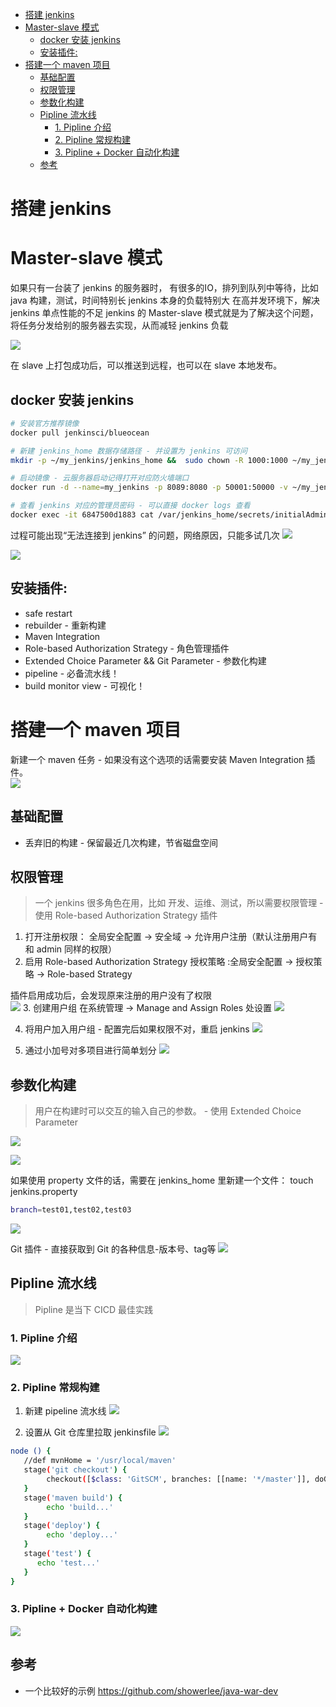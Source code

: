 <!-- TOC START min:1 max:3 link:true asterisk:false update:true -->
- [搭建 jenkins](#搭建-jenkins)
- [Master-slave 模式](#master-slave-模式)
  - [docker 安装 jenkins](#docker-安装-jenkins)
  - [安装插件:](#安装插件)
- [搭建一个 maven 项目](#搭建一个-maven-项目)
  - [基础配置](#基础配置)
  - [权限管理](#权限管理)
  - [参数化构建](#参数化构建)
  - [Pipline 流水线](#pipline-流水线)
    - [1. Pipline 介绍](#1-pipline-介绍)
    - [2. Pipline 常规构建](#2-pipline-常规构建)
    - [3. Pipline + Docker 自动化构建](#3-pipline--docker-自动化构建)
  - [参考](#参考)
<!-- TOC END -->



# 搭建 jenkins


# Master-slave 模式
如果只有一台装了 jenkins 的服务器时，
有很多的IO，排列到队列中等待，比如 java 构建，测试，时间特别长
jenkins 本身的负载特别大
在高并发环境下，解决 jenkins 单点性能的不足
jenkins 的 Master-slave 模式就是为了解决这个问题，将任务分发给别的服务器去实现，从而减轻 jenkins 负载

![](https://cdn.jsdelivr.net/gh/easterfan/picgo/blingbling/2020/20200827103304.png)

在 slave 上打包成功后，可以推送到远程，也可以在 slave 本地发布。


## docker 安装 jenkins
```bash
# 安装官方推荐镜像
docker pull jenkinsci/blueocean

# 新建 jenkins_home 数据存储路径 - 并设置为 jenkins 可访问
mkdir -p ~/my_jenkins/jenkins_home &&  sudo chown -R 1000:1000 ~/my_jenkins/jenkins_home/

# 启动镜像 - 云服务器启动记得打开对应防火墙端口
docker run -d --name=my_jenkins -p 8089:8080 -p 50001:50000 -v ~/my_jenkins/jenkins_home:/var/jenkins_home 5b5549c2d6c8

# 查看 jenkins 对应的管理员密码 - 可以直接 docker logs 查看
docker exec -it 6847500d1883 cat /var/jenkins_home/secrets/initialAdminPassword
```
过程可能出现“无法连接到 jenkins” 的问题，网络原因，只能多试几次
![](https://cdn.jsdelivr.net/gh/easterfan/picgo/blingbling/2020/20200709101951.png)

![](https://cdn.jsdelivr.net/gh/easterfan/picgo/blingbling/2020/20200709143635.png)

## 安装插件:
- safe restart
- rebuilder - 重新构建
- Maven Integration
- Role-based Authorization Strategy - 角色管理插件
- Extended Choice Parameter && Git Parameter - 参数化构建
- pipeline - 必备流水线！
- build monitor view - 可视化！


# 搭建一个 maven 项目
新建一个 maven 任务 - 如果没有这个选项的话需要安装 Maven Integration 插件。  
![](https://cdn.jsdelivr.net/gh/easterfan/picgo/blingbling/2020/20200723114456.png)




## 基础配置

- 丢弃旧的构建 - 保留最近几次构建，节省磁盘空间

## 权限管理
> 一个 jenkins 很多角色在用，比如 开发、运维、测试，所以需要权限管理 - 使用 Role-based Authorization Strategy 插件

1. 打开注册权限： 全局安全配置 -> 安全域 -> 允许用户注册（默认注册用户有和 admin 同样的权限）
2. 启用 Role-based Authorization Strategy 授权策略 :全局安全配置 -> 授权策略 -> Role-based Strategy

插件启用成功后，会发现原来注册的用户没有了权限  
![](https://cdn.jsdelivr.net/gh/easterfan/picgo/blingbling/2020/20200729153029.png)
3. 创建用户组
在系统管理 -> Manage and Assign Roles 处设置
![](https://cdn.jsdelivr.net/gh/easterfan/picgo/blingbling/2020/Snipaste_2020-07-29_15-52-32.png)

4. 将用户加入用户组 - 配置完后如果权限不对，重启 jenkins
![](https://cdn.jsdelivr.net/gh/easterfan/picgo/blingbling/2020/2020-07-29_16-03-0423.png)

5. 通过小加号对多项目进行简单划分
![](https://cdn.jsdelivr.net/gh/easterfan/picgo/blingbling/2020/20200729162626.png)

## 参数化构建
> 用户在构建时可以交互的输入自己的参数。 - 使用 Extended Choice Parameter

![](https://cdn.jsdelivr.net/gh/easterfan/picgo/blingbling/2020/2020-07-29_16-4956-20.png)

![](https://cdn.jsdelivr.net/gh/easterfan/picgo/blingbling/2020/2020-07-29_16-5458-42.png)

如果使用 property 文件的话，需要在 jenkins_home 里新建一个文件：
touch jenkins.property
```bash
branch=test01,test02,test03
```
![](https://cdn.jsdelivr.net/gh/easterfan/picgo/blingbling/2020/20200729170421.png)

Git 插件 - 直接获取到 Git 的各种信息-版本号、tag等
![](https://cdn.jsdelivr.net/gh/easterfan/picgo/blingbling/2020/20200729170903.png)

## Pipline 流水线
> Pipline 是当下 CICD 最佳实践

### 1. Pipline 介绍

![](https://cdn.jsdelivr.net/gh/easterfan/picgo/blingbling/2020/Snipaste_2020-08-12_19-45-55.png)


### 2. Pipline 常规构建
1. 新建 pipeline 流水线
![](https://cdn.jsdelivr.net/gh/easterfan/picgo/blingbling/2020/20200729181121.png)

2. 设置从 Git 仓库里拉取 jenkinsfile
![](https://cdn.jsdelivr.net/gh/easterfan/picgo/blingbling/2020/20200729181339.png)

```bash
node () {
   //def mvnHome = '/usr/local/maven'
   stage('git checkout') {
        checkout([$class: 'GitSCM', branches: [[name: '*/master']], doGenerateSubmoduleConfigurations: false, extensions: [], submoduleCfg: [], userRemoteConfigs: [[credentialsId: '9991b831-718c-485f-9699-53941d9d855e', url: 'https://code.aliyun.com/zhejiangsaimo/LargeVisualScreen.git']]])
   }
   stage('maven build') {
        echo 'build...'
   }
   stage('deploy') {
        echo 'deploy...'
   }
   stage('test') {
      echo 'test...'
   }
}
```

### 3. Pipline + Docker 自动化构建
![](https://cdn.jsdelivr.net/gh/easterfan/picgo/blingbling/2020/20200812194059.png)


## 参考
- 一个比较好的示例
https://github.com/showerlee/java-war-dev
